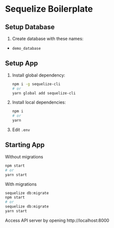 # Sequelize Boilerplate

## Setup Database

1. Create database with these names:

- `demo_database`

## Setup App

1. Install global dependency:
   ```sh
   npm i -g sequelize-cli
   # or
   yarn global add sequelize-cli
   ```
2. Install local dependencies:
   ```sh
   npm i
   # or
   yarn
   ```
3. Edit `.env`

## Starting App

Without migrations

```sh
npm start
# or
yarn start
```

With migrations

```sh
sequelize db:migrate
npm start
# or
sequelize db:migrate
yarn start
```

Access API server by opening http://localhost:8000
